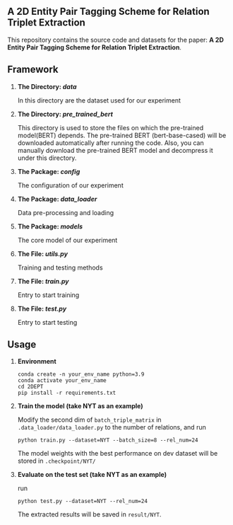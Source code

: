 ## A 2D Entity Pair Tagging Scheme for Relation Triplet Extraction
This repository contains the source code and datasets for the paper: **A 2D Entity Pair Tagging Scheme for Relation Triplet Extraction**.
## Framework
1. **The Directory: _data_**

   In this directory are the dataset used for our experiment

2. **The Directory: _pre_trained_bert_**

   This directory is used to store the files on which the pre-trained model(BERT) depends. The pre-trained BERT (bert-base-cased) will be downloaded automatically after running the code. Also, you can manually download the pre-trained BERT model and decompress it under this directory.

3. **The Package: _config_**

   The configuration of our experiment

4. **The Package: _data_loader_**

   Data pre-processing and loading

5. **The Package: _models_**

   The core model of our experiment
6. **The File: _utils.py_**

   Training and testing methods
7. **The File: _train.py_**

   Entry to start training

8. **The File: _test.py_**
   
   Entry to start testing
## Usage

1. **Environment**
   ```shell
   conda create -n your_env_name python=3.9
   conda activate your_env_name
   cd 2DEPT
   pip install -r requirements.txt
   ```

2. **Train the model (take NYT as an example)**

    Modify the second dim of `batch_triple_matrix` in `.data_loader/data_loader.py` to the number of relations, and run

    ```shell
    python train.py --dataset=NYT --batch_size=8 --rel_num=24 
    ```
    The model weights with the best performance on dev dataset will be stored in `.checkpoint/NYT/`

3. **Evaluate on the test set (take NYT as an example)**

   run 
    ```shell
    python test.py --dataset=NYT --rel_num=24
    ```

    The extracted results will be saved in `result/NYT`.


